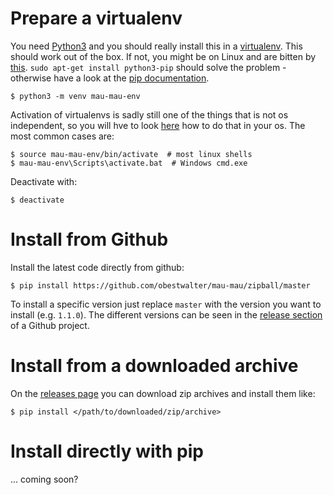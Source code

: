 # Prepare a virtualenv

You need [Python3](https://www.python.org/downloads/) and you should really install this in a [virtualenv](https://docs.python.org/3/library/venv.html). This should work out of the box. If not, you might be on Linux and are bitten by [this](https://bugs.launchpad.net/ubuntu/+source/python3.4/+bug/1290847). `sudo apt-get install python3-pip` should solve the problem - otherwise have a look at the [pip documentation](https://pip.pypa.io/en/stable/installing/).

    $ python3 -m venv mau-mau-env
        
Activation of virtualenvs is sadly still one of the things that is not os independent, so you will hve to look [here](https://docs.python.org/3/library/venv.html#creating-virtual-environments) how to do that in your os. The most common cases are:

    $ source mau-mau-env/bin/activate  # most linux shells
    $ mau-mau-env\Scripts\activate.bat  # Windows cmd.exe

Deactivate with:

    $ deactivate

# Install from Github

Install the latest code directly from github:

    $ pip install https://github.com/obestwalter/mau-mau/zipball/master
    
To install a specific version just replace `master` with the version you want to install (e.g. `1.1.0`). The different versions can be seen in the [release section](https://github.com/obestwalter/mau-mau/releases) of a Github project.

# Install from a downloaded archive

On the [releases page](https://github.com/obestwalter/mau-mau/releases/) you can download zip archives and install them like:


    $ pip install </path/to/downloaded/zip/archive>

# Install directly with pip

... coming soon?
